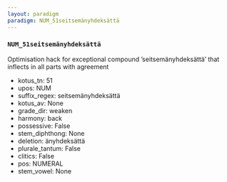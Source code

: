 ```yaml
---
layout: paradigm
paradigm: NUM_51seitsemänyhdeksättä
---
```

### ` NUM_51seitsemänyhdeksättä `

Optimisation hack for exceptional compound ’seitsemänyhdeksättä’ that inflects in all parts with agreement
* kotus_tn: 51
* upos: NUM
* suffix_regex: seitsemänyhdeksättä
* kotus_av: None
* grade_dir: weaken
* harmony: back
* possessive: False
* stem_diphthong: None
* deletion: änyhdeksättä
* plurale_tantum: False
* clitics: False
* pos: NUMERAL
* stem_vowel: None
